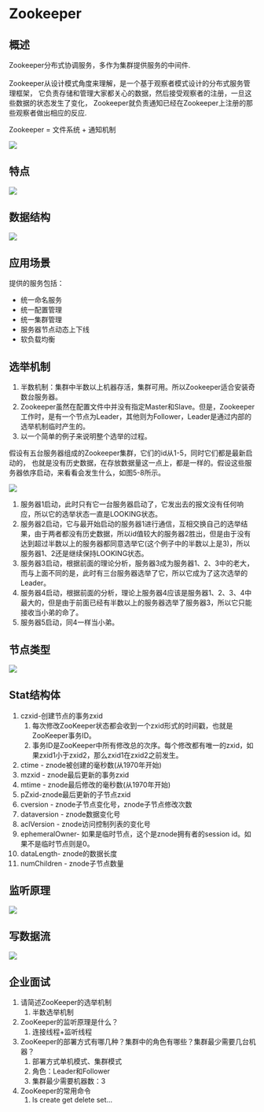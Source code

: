 # Zookeeper

## 概述

Zookeeper分布式协调服务，多作为集群提供服务的中间件.<br/>  
Zookeeper从设计模式角度来理解，是一个基于观察者模式设计的分布式服务管理框架，
它负责存储和管理大家都关心的数据，然后接受观察者的注册，一旦这些数据的状态发生了变化，
Zookeeper就负责通知已经在Zookeeper上注册的那些观察者做出相应的反应.

Zookeeper = 文件系统 + 通知机制

![](image/Zookeeper工作机制.png) 

## 特点

![](image/Zookeeper特点.png) 

## 数据结构

![](image/Zookeeper数据结构.png)  

## 应用场景

提供的服务包括：
* 统一命名服务
* 统一配置管理 
* 统一集群管理
* 服务器节点动态上下线
* 软负载均衡

## 选举机制

1. 半数机制：集群中半数以上机器存活，集群可用。所以Zookeeper适合安装奇数台服务器。
2. Zookeeper虽然在配置文件中并没有指定Master和Slave。但是，Zookeeper工作时，是有一个节点为Leader，其他则为Follower，Leader是通过内部的选举机制临时产生的。
3. 以一个简单的例子来说明整个选举的过程。

假设有五台服务器组成的Zookeeper集群，它们的id从1-5，同时它们都是最新启动的，
也就是没有历史数据，在存放数据量这一点上，都是一样的。假设这些服务器依序启动，来看看会发生什么，如图5-8所示。

![](image/Zookeeper选举机制.png)  

1. 服务器1启动，此时只有它一台服务器启动了，它发出去的报文没有任何响应，所以它的选举状态一直是LOOKING状态。
2. 服务器2启动，它与最开始启动的服务器1进行通信，互相交换自己的选举结果，由于两者都没有历史数据，所以id值较大的服务器2胜出，但是由于没有达到超过半数以上的服务器都同意选举它(这个例子中的半数以上是3)，所以服务器1、2还是继续保持LOOKING状态。
3. 服务器3启动，根据前面的理论分析，服务器3成为服务器1、2、3中的老大，而与上面不同的是，此时有三台服务器选举了它，所以它成为了这次选举的Leader。
4. 服务器4启动，根据前面的分析，理论上服务器4应该是服务器1、2、3、4中最大的，但是由于前面已经有半数以上的服务器选举了服务器3，所以它只能接收当小弟的命了。
5. 服务器5启动，同4一样当小弟。

## 节点类型

![](image/Zookeeper节点类型.png)  

## Stat结构体

1. czxid-创建节点的事务zxid
    1. 每次修改ZooKeeper状态都会收到一个zxid形式的时间戳，也就是ZooKeeper事务ID。
    2. 事务ID是ZooKeeper中所有修改总的次序。每个修改都有唯一的zxid，如果zxid1小于zxid2，那么zxid1在zxid2之前发生。
2. ctime - znode被创建的毫秒数(从1970年开始)
3. mzxid - znode最后更新的事务zxid
4. mtime - znode最后修改的毫秒数(从1970年开始)
5. pZxid-znode最后更新的子节点zxid
6. cversion - znode子节点变化号，znode子节点修改次数
7. dataversion - znode数据变化号
8. aclVersion - znode访问控制列表的变化号
9. ephemeralOwner- 如果是临时节点，这个是znode拥有者的session id。如果不是临时节点则是0。
10. dataLength- znode的数据长度
11. numChildren - znode子节点数量

## 监听原理

![](image/Zookeeper监听原理.png)  

## 写数据流

![](image/Zookeeper写数据流.png)  

## 企业面试

1. 请简述ZooKeeper的选举机制
    1. 半数选举机制
2. ZooKeeper的监听原理是什么？
    1. 连接线程+监听线程
3. ZooKeeper的部署方式有哪几种？集群中的角色有哪些？集群最少需要几台机器？
    1. 部署方式单机模式、集群模式
    2. 角色：Leader和Follower
    3. 集群最少需要机器数：3
4. ZooKeeper的常用命令
    1. ls create get delete set…